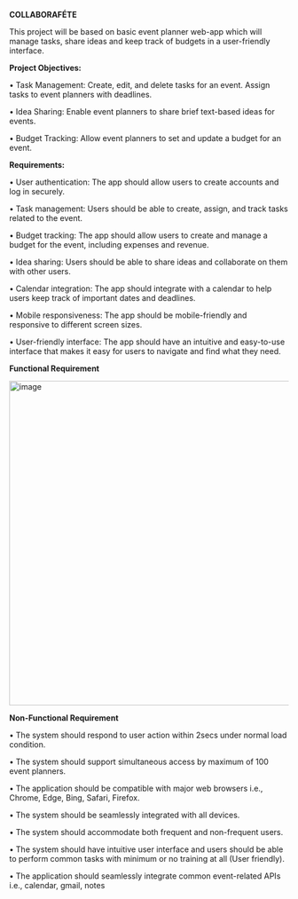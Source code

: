 **COLLABORAFÉTE**

This project will be based on basic event planner web-app which will manage tasks, share ideas and keep track of budgets in a user-friendly interface.

**Project Objectives:**

• Task Management: Create, edit, and delete tasks for an event. Assign tasks to event planners with deadlines.

• Idea Sharing: Enable event planners to share brief text-based ideas for events.

• Budget Tracking: Allow event planners to set and update a budget for an event.


**Requirements:** 

• User authentication: The app should allow users to create accounts and log in securely.

• Task management: Users should be able to create, assign, and track tasks related to the event.

• Budget tracking: The app should allow users to create and manage a budget for the event, including expenses and revenue.

• Idea sharing: Users should be able to share ideas and collaborate on them with other users.

• Calendar integration: The app should integrate with a calendar to help users keep track of important dates and deadlines.

• Mobile responsiveness: The app should be mobile-friendly and responsive to different screen sizes.

• User-friendly interface: The app should have an intuitive and easy-to-use interface that makes it easy for users to navigate and find what they need.


**Functional Requirement**

<img width="585" alt="image" src="https://github.com/Khalid-AA/APT2080-Alpha-Project/assets/119416718/277ffd4a-6b80-4d1a-b14e-22f3840ce1f7">


**Non-Functional Requirement**

•	The system should respond to user action within 2secs under normal load condition.

•	The system should support simultaneous access by maximum of 100 event planners.

•	The application should be compatible with major web browsers i.e., Chrome, Edge, Bing, Safari, Firefox. 

•	The system should be seamlessly integrated with all devices.

•	The system should accommodate both frequent and non-frequent users.

•	The system should have intuitive user interface and users should be able to perform common tasks with minimum or no training at all (User friendly). 

•	The application should seamlessly integrate common event-related APIs i.e., calendar, gmail, notes 



